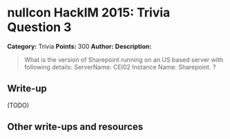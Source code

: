 # nullcon HackIM 2015: Trivia Question 3

**Category:** Trivia
**Points:** 300
**Author:**
**Description:**

>What is the version of Sharepoint running on an US based server with following details:
>ServerName: CEI02 
>Instance Name: Sharepoint. ?

## Write-up

(TODO)

## Other write-ups and resources
